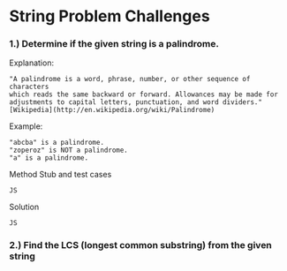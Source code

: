 
# String Problem Challenges

### 1.) Determine if the given string is a palindrome.

Explanation:
```
"A palindrome is a word, phrase, number, or other sequence of characters 
which reads the same backward or forward. Allowances may be made for 
adjustments to capital letters, punctuation, and word dividers."
[Wikipedia](http://en.wikipedia.org/wiki/Palindrome)
```

Example: 
```
"abcba" is a palindrome. 
"zoperoz" is NOT a palindrome.
"a" is a palindrome.
```

Method Stub and test cases
```
JS
```

Solution
```
JS
```

### 2.) Find the LCS (longest common substring) from the given string